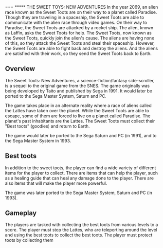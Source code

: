 
===
*****   THE SWEET TOYS: NEW ADVENTURES In the year 2069, an alien race known as the Sweet Toots are on their way to a planet called Paradise. Though they are traveling in a spaceship, the Sweet Toots are able to communicate with the alien race through video games. On their way to Paradise, the Sweet Toots are attacked by a rocket ship. The alien, known as Laffin, asks the Sweet Toots for help. The Sweet Toots, now known as the Sweet Toots, quickly join the alien's cause. The aliens are having none of this, so they attack the Sweet Toots and steal their spaceship. However, the Sweet Toots are able to fight back and destroy the aliens. And the aliens are satisfied with their work, so they send the Sweet Toots back to Earth.

## Overview

The Sweet Toots: New Adventures, a science-fiction/fantasy side-scroller, is a sequel to the original game from the SNES. The game originally was being developed by Taito and published by Sega in 1991. It would later be ported to the Sega Master System, Saturn and PC.

The game takes place in an alternate reality where a race of aliens called the Lattes have taken over the planet. While the Sweet Toots are able to escape, some of them are forced to live on a planet called Paradise. The planet's past inhabitants are the Lattes. The Sweet Toots must collect their "Best toots" (goodies) and return to Earth.

The game would later be ported to the Sega Saturn and PC (in 1991), and to the Sega Master System in 1993.

## Best toots

In addition to the sweet toots, the player can find a wide variety of different items for the player to collect. There are items that can help the player, such as a healing guide that can heal any damage done to the player. There are also items that will make the player more powerful.

The game was later ported to the Sega Master System, Saturn and PC (in 1993).

## Gameplay

The players are tasked with collecting the best toots from various levels to a score. The player must stop the Lattes, who are teleporting around the level and using the best toots to collect the best toots. The player must protect toots by collecting them
